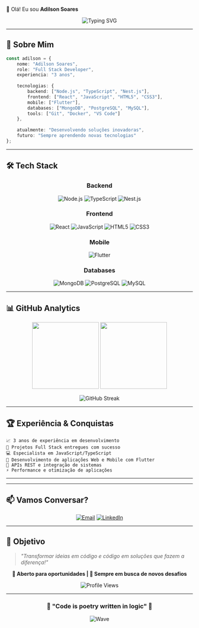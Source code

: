 👋 Olá! Eu sou **Adilson Soares**

<div align="center">

![Typing SVG](https://readme-typing-svg.herokuapp.com?font=Fira+Code&size=30&duration=3000&pause=1000&color=3B82F6&center=true&vCenter=true&width=600&lines=Full+Stack+Developer;3+anos+de+experiência;Node.js+%7C+TypeScript+%7C+React+%7C+Flutter;Apaixonado+por+tecnologia!)

</div>

---

## 🚀 Sobre Mim

```typescript
const adilson = {
    nome: "Adilson Soares",
    role: "Full Stack Developer",
    experiencia: "3 anos",
    
    tecnologias: {
        backend: ["Node.js", "TypeScript", "Nest.js"],
        frontend: ["React", "JavaScript", "HTML5", "CSS3"],
        mobile: ["Flutter"],
        databases: ["MongoDB", "PostgreSQL", "MySQL"],
        tools: ["Git", "Docker", "VS Code"]
    },
    
    atualmente: "Desenvolvendo soluções inovadoras",
    futuro: "Sempre aprendendo novas tecnologias"
};
```

---

## 🛠️ **Tech Stack**

<div align="center">

### Backend
![Node.js](https://img.shields.io/badge/Node.js-43853D?style=for-the-badge&logo=node.js&logoColor=white)
![TypeScript](https://img.shields.io/badge/TypeScript-007ACC?style=for-the-badge&logo=typescript&logoColor=white)
![Nest.js](https://img.shields.io/badge/Nest.js-E0234E?style=for-the-badge&logo=nestjs&logoColor=white)

### Frontend
![React](https://img.shields.io/badge/React-20232A?style=for-the-badge&logo=react&logoColor=61DAFB)
![JavaScript](https://img.shields.io/badge/JavaScript-F7DF1E?style=for-the-badge&logo=javascript&logoColor=black)
![HTML5](https://img.shields.io/badge/HTML5-E34F26?style=for-the-badge&logo=html5&logoColor=white)
![CSS3](https://img.shields.io/badge/CSS3-1572B6?style=for-the-badge&logo=css3&logoColor=white)

### Mobile
![Flutter](https://img.shields.io/badge/Flutter-02569B?style=for-the-badge&logo=flutter&logoColor=white)

### Databases
![MongoDB](https://img.shields.io/badge/MongoDB-4EA94B?style=for-the-badge&logo=mongodb&logoColor=white)
![PostgreSQL](https://img.shields.io/badge/PostgreSQL-316192?style=for-the-badge&logo=postgresql&logoColor=white)
![MySQL](https://img.shields.io/badge/MySQL-00000F?style=for-the-badge&logo=mysql&logoColor=white)

</div>

---

## 📊 **GitHub Analytics**

<div align="center">

<img height="180em" src="https://github-readme-stats.vercel.app/api?username=adilsonsoares&show_icons=true&theme=tokyonight&include_all_commits=true&count_private=true"/>
<img height="180em" src="https://github-readme-stats.vercel.app/api/top-langs/?username=adilsonsoares&layout=compact&langs_count=7&theme=tokyonight"/>

</div>

<div align="center">

![GitHub Streak](https://github-readme-streak-stats.herokuapp.com/?user=adilsonsoares&theme=tokyonight)

</div>

---

## 🏆 **Experiência & Conquistas**

```
📈 3 anos de experiência em desenvolvimento
🚀 Projetos Full Stack entregues com sucesso
💻 Especialista em JavaScript/TypeScript
📱 Desenvolvimento de aplicações Web e Mobile com Flutter
🔧 APIs REST e integração de sistemas
⚡ Performance e otimização de aplicações
```

---



---

## 📫 **Vamos Conversar?**

<div align="center">

[![Email](https://img.shields.io/badge/Email-D14836?style=for-the-badge&logo=gmail&logoColor=white)](mailto:adilsonsoares2k@gmail.com)
[![LinkedIn](https://img.shields.io/badge/LinkedIn-0077B5?style=for-the-badge&logo=linkedin&logoColor=white)](https://www.linkedin.com/in/adilson-soares-208a6b245/)

</div>

---

## 🎯 **Objetivo**

> *"Transformar ideias em código e código em soluções que fazem a diferença!"*

<div align="center">

**💼 Aberto para oportunidades | 🚀 Sempre em busca de novos desafios**

![Profile Views](https://komarev.com/ghpvc/?username=adilsonsoares&color=3b82f6&style=for-the-badge)

</div>

---

<div align="center">

### 🌟 **"Code is poetry written in logic"** 🌟

![Wave](https://raw.githubusercontent.com/mayhemantt/mayhemantt/Update/svg/Bottom.svg)

</div>
